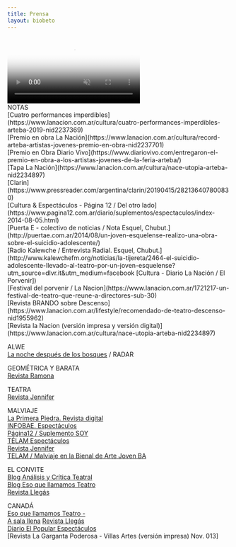 ```yaml
---
title: Prensa
layout: biobeto
---
```


<div style="width: 300px">
  <video autoplay loop muted class="video_prensa" poster="video.jpg">
    <source src="assets/videocover.mp4" type="video/mp4">
  </video>
</div>
NOTAS<br>
[Cuatro performances imperdibles](https://www.lanacion.com.ar/cultura/cuatro-performances-imperdibles-arteba-2019-nid2237369)<br>
[Premio en obra La Nación](https://www.lanacion.com.ar/cultura/record-arteba-artistas-jovenes-premio-en-obra-nid2237701)<br>
[Premio en Obra Diario Vivo](https://www.diariovivo.com/entregaron-el-premio-en-obra-a-los-artistas-jovenes-de-la-feria-arteba/)<br>
[Tapa La Nación](https://www.lanacion.com.ar/cultura/nace-utopia-arteba-nid2234897)<br>
[Clarin](https://www.pressreader.com/argentina/clarin/20190415/282136407800830)<br>
[Cultura & Espectáculos - Página 12 / Del otro lado](https://www.pagina12.com.ar/diario/suplementos/espectaculos/index-2014-08-05.html) <br>
[Puerta E - colectivo de noticias / Nota Esquel, Chubut.](http://puertae.com.ar/2014/08/un-joven-esquelense-realizo-una-obra-sobre-el-suicidio-adolescente/) <br>
[Radio Kalewche / Entrevista Radial. Esquel, Chubut.](http://www.kalewchefm.org/noticias/la-tijereta/2464-el-suicidio-adolescente-llevado-al-teatro-por-un-joven-esquelense?utm_source=dlvr.it&utm_medium=facebook
[Cultura - Diario La Nación / El Porvenir])<br>
[Festival del porvenir / La Nacion](https://www.lanacion.com.ar/1721217-un-festival-de-teatro-que-reune-a-directores-sub-30)<br>
[Revista BRANDO sobre Descenso](https://www.lanacion.com.ar/lifestyle/recomendado-de-teatro-descenso-nid1955962)<br>
[Revista la Nacion (versión impresa y versión digital)](https://www.lanacion.com.ar/cultura/nace-utopia-arteba-nid2234897)<br>

ALWE<br>
[La noche después de los bosques](https://www.pagina12.com.ar/100475-la-noche-despues-de-los-bosques) / RADAR

GEOMÉTRICA Y BARATA<br>
[Revista Ramona](http://www.ramona.org.ar/node/64087)

TEATRA<br>
[Revista Jennifer](https://www.jennifer.net.ar/single-post/2017/08/08/A-1200-kilómetros)

MALVIAJE<br>
[La Primera Piedra. Revista digital](https://www.laprimerapiedra.com.ar/2015/09/entrevista-al-elenco-de-malviaje/)<br> 
[INFOBAE. Espectáculos](https://www.infobae.com/2015/10/19/1763490-se-reestrena-la-obra-teatro-malviaje/)<br>
[Página12 / Suplemento SOY](https://www.pagina12.com.ar/diario/suplementos/soy/1-4514-2016-03-30.html) <br>
[TÉLAM Espectáculos](http://www.telam.com.ar/notas/201606/149853-teatro-malviaje.html)<br>
[Revista Jennifer](https://www.jennifer.net.ar/single-post/2017/03/02/Productos-insolados)<br>
[TELAM / Malviaje en la Bienal de Arte Joven BA](http://www.telam.com.ar/notas/201709/207568-se-repone-en-la-bienal-de-arte-joven-malviaje.html)<br>

EL CONVITE<br>
[Blog Análisis y Crítica Teatral](http://analisisycriticateatral.blogspot.com/2013/08/el-convite-de-albertoantonio-romero-por.html)<br>
[Blog Eso que llamamos Teatro](http://esoquellamamosteatro.blogspot.com/2013/05/una-obra-de-epoca-con-seis-mujeres-en.html)<br>
[Revista Llegás](https://issuu.com/revista_llegas/docs/revista_llegas._edicion_182.)

CANADÁ<br>
[Eso que llamamos Teatro - ](http://esoquellamamosteatro.blogspot.com/2013/06/canada-cuando-el-teatro-independiente.html)<br>
[A sala llena](http://www.asalallenaonline.com.ar)
[Revista Llegás](https://www.facebook.com/168627203198958/photos/a.310360339025643.73383.168627203198958/553302858064722/?type=1&theater)<br> 
[Diario El Popular Espectáculos](http://www.diariopopular.com.ar/c173132)<br>
[Revista La Garganta Poderosa - Villas Artes (versión impresa) Nov. 013]
